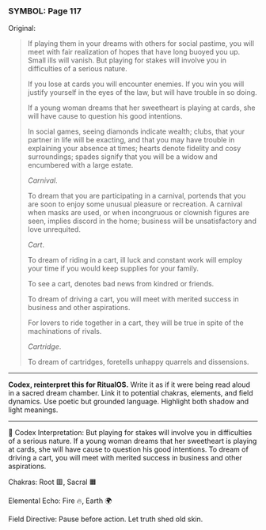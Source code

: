 ### SYMBOL: Page 117

Original:
> If playing them in your dreams with others for social pastime, you will
> meet with fair realization of hopes that have long buoyed you up.
> Small ills will vanish. But playing for stakes will involve you
> in difficulties of a serious nature.
> 
> 
> If you lose at cards you will encounter enemies.
> If you win you will justify yourself in the eyes of the law,
> but will have trouble in so doing.
> 
> 
> If a young woman dreams that her sweetheart is playing at cards,
> she will have cause to question his good intentions.
> 
> 
> In social games, seeing diamonds indicate wealth; clubs, that your partner
> in life will be exacting, and that you may have trouble in explaining
> your absence at times; hearts denote fidelity and cosy surroundings;
> spades signify that you will be a widow and encumbered with a large estate.
> 
> 
> _Carnival_.
> 
> 
> To dream that you are participating in a carnival, portends that you are soon
> to enjoy some unusual pleasure or recreation. A carnival when masks are used,
> or when incongruous or clownish figures are seen, implies discord in the home;
> business will be unsatisfactory and love unrequited.
> 
> 
> _Cart_.
> 
> 
> To dream of riding in a cart, ill luck and constant work will employ
> your time if you would keep supplies for your family.
> 
> 
> To see a cart, denotes bad news from kindred or friends.
> 
> 
> To dream of driving a cart, you will meet with merited success
> in business and other aspirations.
> 
> 
> For lovers to ride together in a cart, they will be true in spite
> of the machinations of rivals.
> 
> 
> _Cartridge_.
> 
> 
> To dream of cartridges, foretells unhappy quarrels and dissensions.

---

**Codex, reinterpret this for RitualOS.**
Write it as if it were being read aloud in a sacred dream chamber.
Link it to potential chakras, elements, and field dynamics.
Use poetic but grounded language.
Highlight both shadow and light meanings.

---

🔁 Codex Interpretation:
But playing for stakes will involve you in difficulties of a serious nature. If a young woman dreams that her sweetheart is playing at cards, she will have cause to question his good intentions. To dream of driving a cart, you will meet with merited success in business and other aspirations.

Chakras: Root 🟥, Sacral 🟧

Elemental Echo: Fire 🔥, Earth 🌍

Field Directive: Pause before action. Let truth shed old skin.
